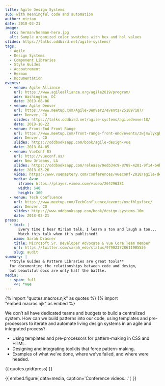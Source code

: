 ```yaml
---
title: Agile Design Systems
sub: with meaningful code and automation
author: miriam
date: 2018-03-21
image:
  src: herman/herman-hero.jpg
  alt: Sample organized color swatches with hex and hsl values
slides: https://talks.oddbird.net/agile-systems/
tags:
  - Agile
  - Design Systems
  - Component Libraries
  - Style Guides
  - Accoutrement
  - Herman
  - Documentation
events:
  - venue: Agile Alliance
    url: https://www.agilealliance.org/agile2019/program/
    adr: Washington, DC
    date: 2019-08-06
  - venue: Agile Denver
    url: https://www.meetup.com/Agile-Denver2/events/251897187/
    adr: Denver, CO
    slides: https://talks.oddbird.net/agile-systems/agiledenver18/
    date: 2018-10-22
  - venue: Front-End Front Range
    url: https://www.meetup.com/front-range-front-end/events/zwjmwlyxgbhb/
    adr: Denver, CO
    slides: https://oddbooksapp.com/book/agile-design-vue
    date: 2018-04-05
  - venue: VueConf US
    url: http://vueconf.us/
    adr: New Orleans, LA
    slides: https://oddbooksapp.com/release/9edb34c9-8789-4201-9f14-64bf5ab11b0a
    date: 2018-03-26
    video: https://www.vuemastery.com/conferences/vueconf-2018/agile-design-systems-in-vue-miriam-suzanne/
    media: &vue
      iframe: https://player.vimeo.com/video/264296381
      width: 640
      height: 360
  - venue: Tech Confluence
    url: https://www.meetup.com/TechConfluence/events/nxcfhlyxfbcc/
    adr: Denver, CO
    slides: https://www.oddbooksapp.com/book/design-systems-10m
    date: 2018-03-21
press:
  - text: |
      Every time I hear Miriam talk, I learn a ton and laugh a ton...
      Watch this talk when it’s published!
    name: Sarah Drasner
    title: Microsoft Sr. Developer Advocate & Vue Core Team member
    url: https://twitter.com/sarah_edo/status/979023728611905536
    slug: audit
summary: |
  **Style Guides & Pattern Libraries are great tools**
  for documenting the relationships between code and design,
  but beautiful docs are only half the battle.
media:
  - span: full
    <<: *vue
---
```


{% import "quotes.macros.njk" as quotes %}
{% import "embed.macros.njk" as embed %}

We don’t all have dedicated teams and budgets
to build a centralized system.
How can we build patterns into our code,
using templates and pre-processors to iterate and automate
living design systems in an agile and integrated process?

- Using templates and pre-processors for pattern-making in CSS and HTML.
- Designing and integrating toolkits that force pattern-making.
- Examples of what we’ve done, where we’ve failed, and where were headed.

{{ quotes.grid(press) }}

{{ embed.figure(
  data=media,
  caption='Conference videos...'
) }}
